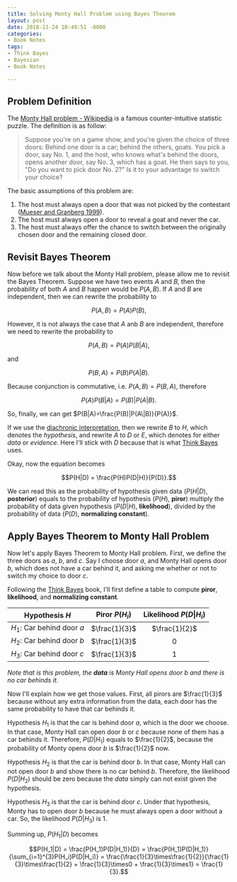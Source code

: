 ```yaml
---
title: Solving Monty Hall Problem using Bayes Theorem
layout: post
date: 2018-11-24 10:49:51 -0800
categories:
- Book Notes
tags:
- Think Bayes
- Bayesian
- Book Notes

---
```

## Problem Definition

The [Monty Hall problem - Wikipedia](https://en.wikipedia.org/wiki/Monty_Hall_problem) is a famous counter-intuitive statistic puzzle. The definition is as follow:

> Suppose you're on a game show, and you're given the choice of three doors: Behind one door is a car; behind the others, goats. You pick a door, say No. 1, and the host, who knows what's behind the doors, opens another door, say No. 3, which has a goat. He then says to you, "Do you want to pick door No. 2?" Is it to your advantage to switch your choice? 

The basic assumptions of this problem are:

1.  The host must always open a door that was not picked by the contestant ([Mueser and Granberg 1999](https://en.wikipedia.org/wiki/Monty_Hall_problem#refMueserandGranberg1999)).
2.  The host must always open a door to reveal a goat and never the car.
3.  The host must always offer the chance to switch between the originally chosen door and the remaining closed door.

## Revisit Bayes Theorem

Now before we talk about the Monty Hall problem, please allow me to revisit the Bayes Theorem. Suppose we have two events $A$ and $B$, then the probability of both $A$ and $B$ happen would be $P(A,B)$. If $A$ and $B$ are independent, then we can rewrite the probability to

$$P(A,B) = P(A)P(B),$$

However, it is not always the case that $A$ anb $B$ are independent, therefore we need to rewrite the probability to

$$P(A,B) = P(A)P(B|A),$$

and 

$$P(B,A) = P(B)P(A|B).$$

Because conjunction is commutative, i.e. $P(A,B) = P(B,A)$, therefore

$$P(A)P(B|A) = P(B)|P(A|B).$$

So, finally, we can get $P(B|A)=\frac{P(B)|P(A\|B)}{P(A)}$.

If we use the [diachronic interpretation](https://u.osu.edu/jeon.96/personal-projects/math/bayesian-statistics-diachronic-interpretation/), then we rewrite $B$ to $H$, which denotes the _hypothesis_, and rewrite $A$ to $D$ or $E$, which denotes for either _data_ or _evidence_. Here I'll stick with $D$ because that is what [Think Bayes](https://www.amazon.com/Think-Bayes-Bayesian-Statistics-Python/dp/1449370780) uses.

Okay, now the equation becomes

$$P(H|D) = \frac{P(H)P(D|H)}{P(D)}.$$

We can read this as the probability of hypothesis given data ($P(H|D)$, **posterior**) equals to the probability of hypothesis ($P(H)$, **piror**) multiply the probability of data given hypothesis ($P(D|H)$, **likelihood**), divided by the probability of data ($P(D)$, **normalizing constant**).

## Apply Bayes Theorem to Monty Hall Problem

Now let's apply Bayes Theorem to Monty Hall problem. First, we define the three doors as $a$, $b$, and $c$. Say I choose door $a$, and Monty Hall opens door $b$, which does not have a car behind it, and asking me whether or not to switch my choice to door $c$.

Following the [Think Bayes](https://www.amazon.com/Think-Bayes-Bayesian-Statistics-Python/dp/1449370780) book, I'll first define a table to compute **piror**, **likelihood**, and **normalizing constant**.

| Hypothesis $H$             | Piror $P(H_i)$ | Likelihood $P(D\|H_i)$ |
| -------------------------- |:--------------:|:----------------------:|
| $H_1$: Car behind door $a$ | $\frac{1}{3}$  |     $\frac{1}{2}$      |
| $H_2$: Car behind door $b$ | $\frac{1}{3}$  |          $0$           |
| $H_3$: Car behind door $c$ | $\frac{1}{3}$  |          $1$           |
_Note that is this problem, the **data** is Monty Hall opens door $b$ and there is no car behinds it._

Now I'll explain how we get those values. First, all pirors are $\frac{1}{3}$ because without any extra information from the data, each door has the same probability to have that car behinds it.

Hypothesis $H_1$ is that the car is behind door $a$, which is the door we choose. In that case, Monty Hall can open door $b$ or $c$ because none of them has a car behinds it. Therefore, $P(D|H_1)$ equals to $\frac{1}{2}$, because the probability of Monty opens door $b$ is $\frac{1}{2}$ now.

Hypothesis $H_2$ is that the car is behind door $b$. In that case, Monty Hall can not open door $b$ and show there is no car behind $b$. Therefore, the likelihood $P(D|H_2)$ should be zero because the _data_ simply can not exist given the hypothesis.

Hypothesis $H_3$ is that the car is behind door $c$. Under that hypothesis, Monty has to open door $b$ because he must always open a door without a car. So, the likelihood $P(D|H_3)$ is $1$.

Summing up, $P(H_1|D)$ becomes

$$P(H_1|D) = \frac{P(H_1)P(D|H_1)}{D} = \frac{P(H_1)P(D|H_1)}{\sum_{i=1}^{3}P(H_i)P(D|H_i)} = \frac{\frac{1}{3}\times\frac{1}{2}}{\frac{1}{3}\times\frac{1}{2} + \frac{1}{3}\times0 + \frac{1}{3}\times1} = \frac{1}{3}.$$